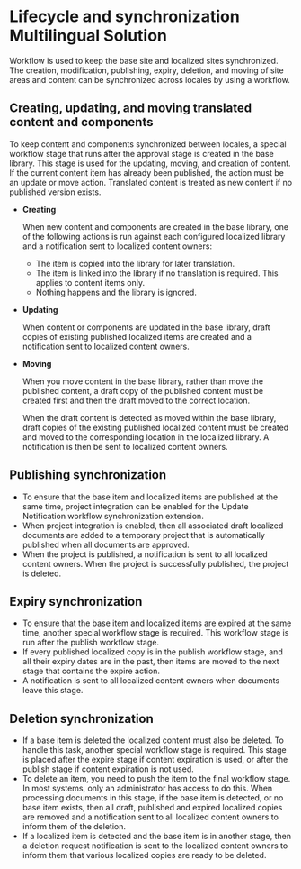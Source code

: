 # Lifecycle and synchronization Multilingual Solution

Workflow is used to keep the base site and localized sites synchronized. The creation, modification, publishing, expiry, deletion, and moving of site areas and content can be synchronized across locales by using a workflow.

## Creating, updating, and moving translated content and components

To keep content and components synchronized between locales, a special workflow stage that runs after the approval stage is created in the base library. This stage is used for the updating, moving, and creation of content. If the current content item has already been published, the action must be an update or move action. Translated content is treated as new content if no published version exists.

-   **Creating**

    When new content and components are created in the base library, one of the following actions is run against each configured localized library and a notification sent to localized content owners:

    -   The item is copied into the library for later translation.
    -   The item is linked into the library if no translation is required. This applies to content items only.
    -   Nothing happens and the library is ignored.
    
-   **Updating**

    When content or components are updated in the base library, draft copies of existing published localized items are created and a notification sent to localized content owners.

-   **Moving**

    When you move content in the base library, rather than move the published content, a draft copy of the published content must be created first and then the draft moved to the correct location.

    When the draft content is detected as moved within the base library, draft copies of the existing published localized content must be created and moved to the corresponding location in the localized library. A notification is then be sent to localized content owners.


## Publishing synchronization

-   To ensure that the base item and localized items are published at the same time, project integration can be enabled for the Update Notification workflow synchronization extension.
-   When project integration is enabled, then all associated draft localized documents are added to a temporary project that is automatically published when all documents are approved.
-   When the project is published, a notification is sent to all localized content owners. When the project is successfully published, the project is deleted.

## Expiry synchronization

-   To ensure that the base item and localized items are expired at the same time, another special workflow stage is required. This workflow stage is run after the publish workflow stage.
-   If every published localized copy is in the publish workflow stage, and all their expiry dates are in the past, then items are moved to the next stage that contains the expire action.
-   A notification is sent to all localized content owners when documents leave this stage.

## Deletion synchronization

-   If a base item is deleted the localized content must also be deleted. To handle this task, another special workflow stage is required. This stage is placed after the expire stage if content expiration is used, or after the publish stage if content expiration is not used.
-   To delete an item, you need to push the item to the final workflow stage. In most systems, only an administrator has access to do this. When processing documents in this stage, if the base item is detected, or no base item exists, then all draft, published and expired localized copies are removed and a notification sent to all localized content owners to inform them of the deletion.
-   If a localized item is detected and the base item is in another stage, then a deletion request notification is sent to the localized content owners to inform them that various localized copies are ready to be deleted.



